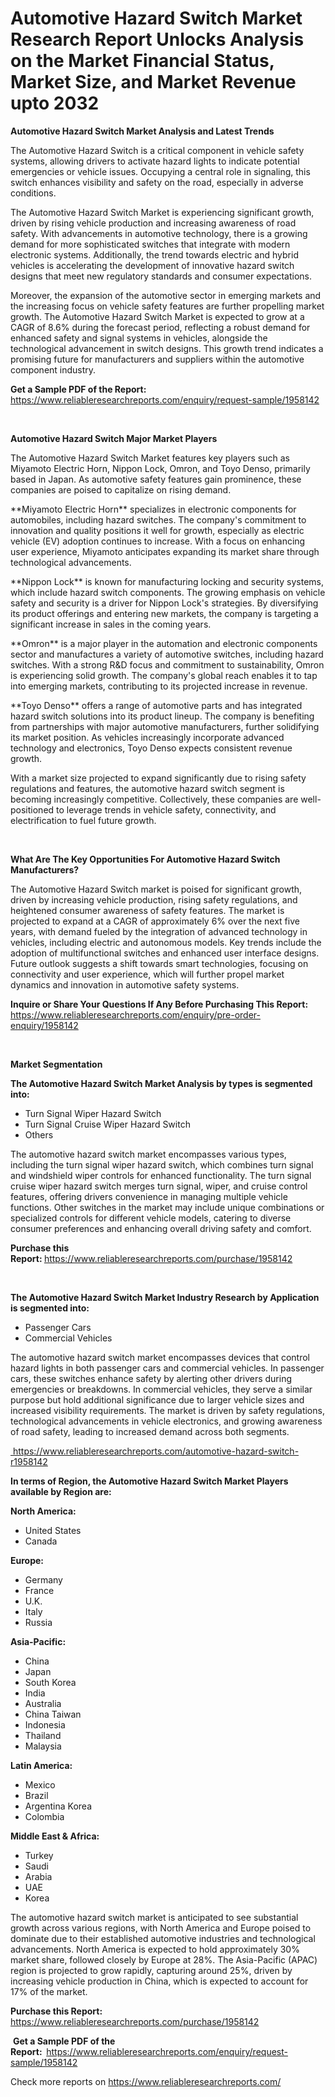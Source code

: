 <p><h1>Automotive Hazard Switch Market Research Report Unlocks Analysis on the Market Financial Status, Market Size, and Market Revenue upto 2032</h1></p><p><strong>Automotive Hazard Switch Market Analysis and Latest Trends</strong></p>
<p><p>The Automotive Hazard Switch is a critical component in vehicle safety systems, allowing drivers to activate hazard lights to indicate potential emergencies or vehicle issues. Occupying a central role in signaling, this switch enhances visibility and safety on the road, especially in adverse conditions.</p><p>The Automotive Hazard Switch Market is experiencing significant growth, driven by rising vehicle production and increasing awareness of road safety. With advancements in automotive technology, there is a growing demand for more sophisticated switches that integrate with modern electronic systems. Additionally, the trend towards electric and hybrid vehicles is accelerating the development of innovative hazard switch designs that meet new regulatory standards and consumer expectations.</p><p>Moreover, the expansion of the automotive sector in emerging markets and the increasing focus on vehicle safety features are further propelling market growth. The Automotive Hazard Switch Market is expected to grow at a CAGR of 8.6% during the forecast period, reflecting a robust demand for enhanced safety and signal systems in vehicles, alongside the technological advancement in switch designs. This growth trend indicates a promising future for manufacturers and suppliers within the automotive component industry.</p></p>
<p><strong>Get a Sample PDF of the Report:&nbsp;</strong> <a href="https://www.reliableresearchreports.com/enquiry/request-sample/1958142?utm_campaign=2794&utm_medium=2&utm_source=Github&utm_content=ia&utm_term=30032025&utm_id=automotive-hazard-switch">https://www.reliableresearchreports.com/enquiry/request-sample/1958142</a></p>
<p>&nbsp;</p>
<p><strong>Automotive Hazard Switch Major Market Players</strong></p>
<p><p>The Automotive Hazard Switch Market features key players such as Miyamoto Electric Horn, Nippon Lock, Omron, and Toyo Denso, primarily based in Japan. As automotive safety features gain prominence, these companies are poised to capitalize on rising demand.</p><p>**Miyamoto Electric Horn** specializes in electronic components for automobiles, including hazard switches. The company's commitment to innovation and quality positions it well for growth, especially as electric vehicle (EV) adoption continues to increase. With a focus on enhancing user experience, Miyamoto anticipates expanding its market share through technological advancements.</p><p>**Nippon Lock** is known for manufacturing locking and security systems, which include hazard switch components. The growing emphasis on vehicle safety and security is a driver for Nippon Lock's strategies. By diversifying its product offerings and entering new markets, the company is targeting a significant increase in sales in the coming years.</p><p>**Omron** is a major player in the automation and electronic components sector and manufactures a variety of automotive switches, including hazard switches. With a strong R&D focus and commitment to sustainability, Omron is experiencing solid growth. The company's global reach enables it to tap into emerging markets, contributing to its projected increase in revenue.</p><p>**Toyo Denso** offers a range of automotive parts and has integrated hazard switch solutions into its product lineup. The company is benefiting from partnerships with major automotive manufacturers, further solidifying its market position. As vehicles increasingly incorporate advanced technology and electronics, Toyo Denso expects consistent revenue growth.</p><p>With a market size projected to expand significantly due to rising safety regulations and features, the automotive hazard switch segment is becoming increasingly competitive. Collectively, these companies are well-positioned to leverage trends in vehicle safety, connectivity, and electrification to fuel future growth.</p></p>
<p>&nbsp;</p>
<p><strong>What Are The Key Opportunities For Automotive Hazard Switch Manufacturers?</strong></p>
<p><p>The Automotive Hazard Switch market is poised for significant growth, driven by increasing vehicle production, rising safety regulations, and heightened consumer awareness of safety features. The market is projected to expand at a CAGR of approximately 6% over the next five years, with demand fueled by the integration of advanced technology in vehicles, including electric and autonomous models. Key trends include the adoption of multifunctional switches and enhanced user interface designs. Future outlook suggests a shift towards smart technologies, focusing on connectivity and user experience, which will further propel market dynamics and innovation in automotive safety systems.</p></p>
<p><strong>Inquire or Share Your Questions If Any Before Purchasing This Report:</strong> <a href="https://www.reliableresearchreports.com/enquiry/pre-order-enquiry/1958142?utm_campaign=2794&utm_medium=2&utm_source=Github&utm_content=ia&utm_term=30032025&utm_id=automotive-hazard-switch">https://www.reliableresearchreports.com/enquiry/pre-order-enquiry/1958142</a></p>
<p>&nbsp;</p>
<p><strong>Market Segmentation</strong></p>
<p><strong>The Automotive Hazard Switch Market Analysis by types is segmented into:</strong></p>
<p><ul><li>Turn Signal Wiper Hazard Switch</li><li>Turn Signal Cruise Wiper Hazard Switch</li><li>Others</li></ul></p>
<p><p>The automotive hazard switch market encompasses various types, including the turn signal wiper hazard switch, which combines turn signal and windshield wiper controls for enhanced functionality. The turn signal cruise wiper hazard switch merges turn signal, wiper, and cruise control features, offering drivers convenience in managing multiple vehicle functions. Other switches in the market may include unique combinations or specialized controls for different vehicle models, catering to diverse consumer preferences and enhancing overall driving safety and comfort.</p></p>
<p><strong>Purchase this Report:&nbsp;</strong><a href="https://www.reliableresearchreports.com/purchase/1958142?utm_campaign=2794&utm_medium=2&utm_source=Github&utm_content=ia&utm_term=30032025&utm_id=automotive-hazard-switch">https://www.reliableresearchreports.com/purchase/1958142</a></p>
<p>&nbsp;</p>
<p><strong>The Automotive Hazard Switch Market Industry Research by Application is segmented into:</strong></p>
<p><ul><li>Passenger Cars</li><li>Commercial Vehicles</li></ul></p>
<p><p>The automotive hazard switch market encompasses devices that control hazard lights in both passenger cars and commercial vehicles. In passenger cars, these switches enhance safety by alerting other drivers during emergencies or breakdowns. In commercial vehicles, they serve a similar purpose but hold additional significance due to larger vehicle sizes and increased visibility requirements. The market is driven by safety regulations, technological advancements in vehicle electronics, and growing awareness of road safety, leading to increased demand across both segments.</p></p>
<p><a href="https://www.reliableresearchreports.com/automotive-hazard-switch-r1958142?utm_campaign=2794&utm_medium=2&utm_source=Github&utm_content=ia&utm_term=30032025&utm_id=automotive-hazard-switch">&nbsp;https://www.reliableresearchreports.com/automotive-hazard-switch-r1958142</a></p>
<p><strong>In terms of Region, the Automotive Hazard Switch Market Players available by Region are:</strong></p>
<p>
    <p> <strong> North America: </strong>
        <ul>
            <li>United States</li>
            <li>Canada</li>
        </ul>
        </p> 
    <p> <strong> Europe: </strong>
        <ul>
            <li>Germany</li>
            <li>France</li>
            <li>U.K.</li>
            <li>Italy</li>
            <li>Russia</li>
        </ul>
        </p> 
    <p> <strong> Asia-Pacific: </strong>
        <ul>
            <li>China</li>
            <li>Japan</li>
            <li>South Korea</li>
            <li>India</li>
            <li>Australia</li>
            <li>China Taiwan</li>
            <li>Indonesia</li>
            <li>Thailand</li>
            <li>Malaysia</li>
        </ul>
        </p> 
    <p> <strong> Latin America: </strong>
        <ul>
            <li>Mexico</li>
            <li>Brazil</li>
            <li>Argentina Korea</li>
            <li>Colombia</li>
        </ul>
        </p> 
    <p> <strong> Middle East & Africa: </strong>
        <ul>
            <li>Turkey</li>
            <li>Saudi</li>
            <li>Arabia</li>
            <li>UAE</li>
            <li>Korea</li>
        </ul>
    </p>
    </p>
<p><p>The automotive hazard switch market is anticipated to see substantial growth across various regions, with North America and Europe poised to dominate due to their established automotive industries and technological advancements. North America is expected to hold approximately 30% market share, followed closely by Europe at 28%. The Asia-Pacific (APAC) region is projected to grow rapidly, capturing around 25%, driven by increasing vehicle production in China, which is expected to account for 17% of the market.</p></p>
<p><strong>Purchase this Report: </strong><a href="https://www.reliableresearchreports.com/purchase/1958142?utm_campaign=2794&utm_medium=2&utm_source=Github&utm_content=ia&utm_term=30032025&utm_id=automotive-hazard-switch">https://www.reliableresearchreports.com/purchase/1958142</a></p>
<p>&nbsp;<strong>Get a Sample PDF of the Report:&nbsp;&nbsp;</strong><a href="https://www.reliableresearchreports.com/enquiry/request-sample/1958142?utm_campaign=2794&utm_medium=2&utm_source=Github&utm_content=ia&utm_term=30032025&utm_id=automotive-hazard-switch">https://www.reliableresearchreports.com/enquiry/request-sample/1958142</a></p>
<p><strong></strong></p>
<p>Check more reports on <a href="https://www.reliableresearchreports.com/?utm_campaign=2794&utm_medium=2&utm_source=Github&utm_content=ia&utm_term=30032025&utm_id=automotive-hazard-switch">https://www.reliableresearchreports.com/</a></p>